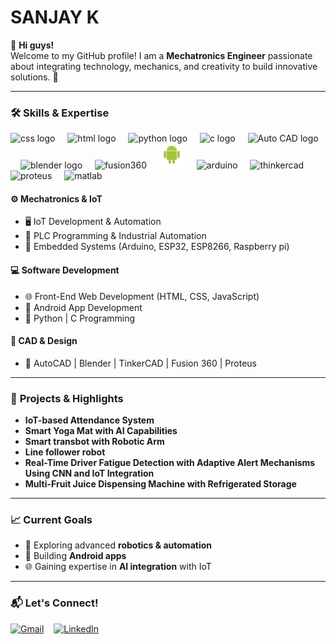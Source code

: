 # SANJAY K

🌟 **Hi guys!**  
Welcome to my GitHub profile! I am a **Mechatronics Engineer** passionate about integrating technology, mechanics, and creativity to build innovative solutions. 🚀  

---

### 🛠️ **Skills & Expertise**  

<div align="left">
  <img src="https://cdn.jsdelivr.net/gh/devicons/devicon/icons/css3/css3-original.svg" height="40" alt="css logo" />
  <img width="12" />
  <img src="https://cdn.jsdelivr.net/gh/devicons/devicon/icons/html5/html5-original.svg" height="40" alt="html logo" />
  <img width="12" />
  <img src="https://cdn.jsdelivr.net/gh/devicons/devicon/icons/python/python-original.svg" height="40" alt="python logo" />
  <img width="12" />
  <img src="https://cdn.jsdelivr.net/gh/devicons/devicon/icons/c/c-original.svg" height="40" alt="c logo" />
  <img width="12" />
  <img src="https://damassets.autodesk.net/content/dam/autodesk/www/product-imagery/badge-75x75/autocad-badge-75x75.png" height="40" alt="Auto CAD logo" />
  <img width="12" />
  <img src="https://cdn.jsdelivr.net/gh/devicons/devicon/icons/blender/blender-original.svg" height="40" alt="blender logo" />
  <img width="12" />
  <img src="https://damassets.autodesk.net/content/dam/autodesk/www/product-imagery/badge-75x75/fusion-badge-75x75.png" alt="fusion360" width="40" height="40" />
  <img width="12" />
  <img src="https://raw.githubusercontent.com/devicons/devicon/master/icons/android/android-original-wordmark.svg" alt="android" width="40" height="40" />
  <img width="12" />
  <img src="https://cdn.worldvectorlogo.com/logos/arduino-1.svg" alt="arduino" width="40" height="40" />
  <img width="12" />
  <img src="https://damassets.autodesk.net/content/dam/autodesk/www/product-imagery/badge-75x75/simplified-badges/tinkercad-2023-simplified-badge-75x75.png" alt="thinkercad" width="40" height="40" />
  <img width="12" />
  <img src="https://upload.wikimedia.org/wikipedia/en/5/5a/Proteus_Design_Suite_Atom_Logo.png" alt="proteus" width="40" height="40" />
  <img width="12" />
  <img src="https://upload.wikimedia.org/wikipedia/commons/2/21/Matlab_Logo.png" alt="matlab" width="40" height="40" />
  <img width="12" />
</div>

#### ⚙️ **Mechatronics & IoT**  
- 🖥️ IoT Development & Automation  
- 🧩 PLC Programming & Industrial Automation  
- 🔌 Embedded Systems (Arduino, ESP32, ESP8266, Raspberry pi)  

#### 💻 **Software Development**  
- 🌐 Front-End Web Development (HTML, CSS, JavaScript)  
- 📱 Android App Development  
- 🐍 Python | C Programming  

#### 🎨 **CAD & Design**  
- 📐 AutoCAD | Blender | TinkerCAD | Fusion 360 | Proteus 

---

### 🌟 **Projects & Highlights**  

- **IoT-based Attendance System**  
- **Smart Yoga Mat with AI Capabilities**  
- **Smart transbot with Robotic Arm**  
- **Line follower robot**
- **Real-Time Driver Fatigue Detection with Adaptive Alert Mechanisms Using CNN and IoT Integration**
- **Multi-Fruit Juice Dispensing Machine with Refrigerated Storage** 
  
---

### 📈 **Current Goals**  

- 🤖 Exploring advanced **robotics & automation**  
- 📱 Building **Android apps**  
- 🌐 Gaining expertise in **AI integration** with IoT  

---

### 📬 Let's Connect!
[![Gmail](https://img.shields.io/static/v1?message=Gmail&logo=gmail&label=&color=D14836&logoColor=white&labelColor=&style=for-the-badge)](mailto:sanjay20046984@gmail.com) <img width="12" />[![LinkedIn](https://img.shields.io/static/v1?message=LinkedIn&logo=linkedin&label=&color=0077B5&logoColor=white&labelColor=&style=for-the-badge)](https://www.linkedin.com/in/ksanjay2004)





